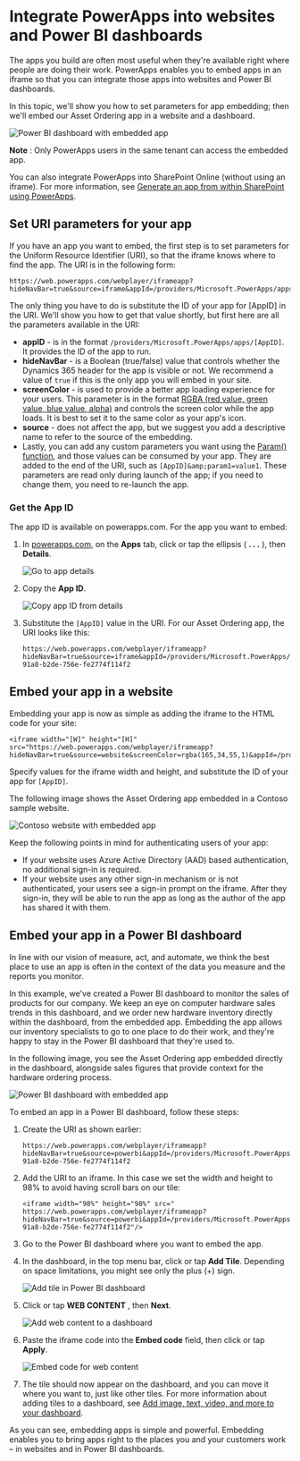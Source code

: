 <properties
   pageTitle="Integrate PowerApps into websites and Power BI dashboards | Microsoft PowerApps"
   description="Embed apps in websites and Power BI dashboards."
   services=""
   suite="powerapps"
   documentationCenter="na"
   authors="mgblythe"
   manager="anneta"
   editor=""
   tags=""/>

<tags
   ms.service="powerapps"
   ms.devlang="na"
   ms.topic="article"
   ms.tgt_pltfrm="na"
   ms.workload="na"
   ms.date="05/04/2017"
   ms.author="mblythe"/>

# Integrate PowerApps into websites and Power BI dashboards

The apps you build are often most useful when they're available right where people are doing their work. PowerApps enables you to embed apps in an iframe so that you can integrate those apps into websites and Power BI dashboards.

In this topic, we'll show you how to set parameters for app embedding; then we'll embed our Asset Ordering app in a website and a dashboard.

![Power BI dashboard with embedded app](media/embed-apps-dev/embed-dashboard.png)

**Note** : Only PowerApps users in the same tenant can access the embedded app.

You can also integrate PowerApps into SharePoint Online (without using an iframe). For more information, see [Generate an app from within SharePoint using PowerApps](generate-app-from-sharepoint-list-interface.md).

## Set URI parameters for your app

If you have an app you want to embed, the first step is to set parameters for the Uniform Resource Identifier (URI), so that the iframe knows where to find the app. The URI is in the following form:

```
https://web.powerapps.com/webplayer/iframeapp?hideNavBar=true&source=iframe&appId=/providers/Microsoft.PowerApps/apps/[AppID]
```

The only thing you have to do is substitute the ID of your app for [AppID] in the URI. We'll show you how to get that value shortly, but first here are all the parameters available in the URI:

- **appID** - is in the format `/providers/Microsoft.PowerApps/apps/[AppID]`. It provides the ID of the app to run.
- **hideNavBar** - is a Boolean (true/false) value that controls whether the Dynamics 365 header for the app is visible or not. We recommend a value of `true` if this is the only app you will embed in your site.
- **screenColor** - is used to provide a better app loading experience for your users. This parameter is in the format [RGBA (red value, green value, blue value, alpha)](function-colors.md) and controls the screen color while the app loads. It is best to set it to the same color as your app's icon.
- **source** - does not affect the app, but we suggest you add a descriptive name to refer to the source of the embedding.
- Lastly, you can add any custom parameters you want using the [Param() function](function-param.md), and those values can be consumed by your app. They are added to the end of the URI, such as `[AppID]&amp;param1=value1`. These parameters are read only during launch of the app; if you need to change them, you need to re-launch the app.


### Get the App ID

The app ID is available on powerapps.com. For the app you want to embed:

1. In [powerapps.com](https://powerapps.microsoft.com), on the **Apps** tab, click or tap the ellipsis ( **. . .** ), then **Details**.

    ![Go to app details](media/embed-apps-dev/details.png)

2. Copy the **App ID**.

    ![Copy app ID from details](media/embed-apps-dev/app-id.png)

3. Substitute the `[AppID]` value in the URI. For our Asset Ordering app, the URI looks like this:

    ```
    https://web.powerapps.com/webplayer/iframeapp?hideNavBar=true&source=iframe&appId=/providers/Microsoft.PowerApps/apps/76897698-91a8-b2de-756e-fe2774f114f2
    ```


## Embed your app in a website

Embedding your app is now as simple as adding the iframe to the HTML code for your site:

```
<iframe width="[W]" height="[H]" src="https://web.powerapps.com/webplayer/iframeapp?hideNavBar=true&source=website&screenColor=rgba(165,34,55,1)&appId=/providers/Microsoft.PowerApps/apps/[AppID]"/>
```

Specify values for the iframe width and height, and substitute the ID of your app for `[AppID]`.

The following image shows the Asset Ordering app embedded in a Contoso sample website.

![Contoso website with embedded app](media/embed-apps-dev/contoso-website.png)

Keep the following points in mind for authenticating users of your app:

- If your website uses Azure Active Directory (AAD) based authentication, no additional sign-in is required.
- If your website uses any other sign-in mechanism or is not authenticated, your users see a sign-in prompt on the iframe. After they sign-in, they will be able to run the app as long as the author of the app has shared it with them.


## Embed your app in a Power BI dashboard

In line with our vision of measure, act, and automate, we think the best place to use an app is often in the context of the data you measure and the reports you monitor.

In this example, we've created a Power BI dashboard to monitor the sales of products for our company. We keep an eye on computer hardware sales trends in this dashboard, and we order new hardware inventory directly within the dashboard, from the embedded app. Embedding the app allows our inventory specialists to go to one place to do their work, and they're happy to stay in the Power BI dashboard that they're used to.

In the following image, you see the Asset Ordering app embedded directly in the dashboard, alongside sales figures that provide context for the hardware ordering process.

![Power BI dashboard with embedded app](media/embed-apps-dev/embed-dashboard.png)

To embed an app in a Power BI dashboard, follow these steps:

1. Create the URI as shown earlier:

    ```
    https://web.powerapps.com/webplayer/iframeapp?hideNavBar=true&source=powerbi&appId=/providers/Microsoft.PowerApps/apps/76897698-91a8-b2de-756e-fe2774f114f2
    ```

2. Add the URI to an iframe. In this case we set the width and height to 98% to avoid having scroll bars on our tile:

    ```
    <iframe width="98%" height="98%" src=" https://web.powerapps.com/webplayer/iframeapp?hideNavBar=true&source=powerbi&appId=/providers/Microsoft.PowerApps/apps/76897698-91a8-b2de-756e-fe2774f114f2"/>
    ```

3. Go to the Power BI dashboard where you want to embed the app.
4. In the dashboard, in the top menu bar, click or tap **Add Tile**. Depending on space limitations, you might see only the plus (+) sign.

    ![Add tile in Power BI dashboard](media/embed-apps-dev/add-tile.png)

5. Click or tap **WEB CONTENT** , then **Next**.

    ![Add web content to a dashboard](media/embed-apps-dev/web-content.png)

6. Paste the iframe code into the **Embed code** field, then click or tap **Apply**.

    ![Embed code for web content](media/embed-apps-dev/embed-code.png)

7. The tile should now appear on the dashboard, and you can move it where you want to, just like other tiles. For more information about adding tiles to a dashboard, see [Add image, text, video, and more to your dashboard](https://powerbi.microsoft.com/documentation/powerbi-service-add-a-widget-to-a-dashboard/).

As you can see, embedding apps is simple and powerful. Embedding enables you to bring apps right to the places you and your customers work – in websites and in Power BI dashboards.

